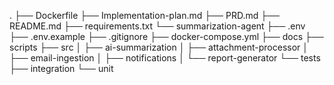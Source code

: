.
├── Dockerfile
├── Implementation-plan.md
├── PRD.md
├── README.md
├── requirements.txt
└── summarization-agent
    ├── .env
    ├── .env.example
    ├── .gitignore
    ├── docker-compose.yml
    ├── docs
    ├── scripts
    ├── src
    │   ├── ai-summarization
    │   ├── attachment-processor
    │   ├── email-ingestion
    │   ├── notifications
    │   └── report-generator
    └── tests
        ├── integration
        └── unit
